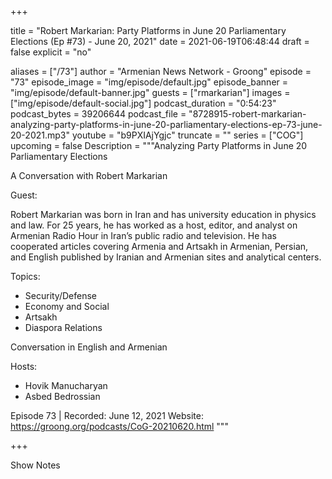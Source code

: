 
+++

title = "Robert Markarian: Party Platforms in June 20 Parliamentary Elections (Ep #73) - June 20, 2021"
date = 2021-06-19T06:48:44
draft = false
explicit = "no"

aliases = ["/73"]
author = "Armenian News Network - Groong"
episode = "73"
episode_image = "img/episode/default.jpg"
episode_banner = "img/episode/default-banner.jpg"
guests = ["rmarkarian"]
images = ["img/episode/default-social.jpg"]
podcast_duration = "0:54:23"
podcast_bytes = 39206644
podcast_file = "8728915-robert-markarian-analyzing-party-platforms-in-june-20-parliamentary-elections-ep-73-june-20-2021.mp3"
youtube = "b9PXIAjYgjc"
truncate = ""
series = ["COG"]
upcoming = false
Description = """Analyzing Party Platforms in June 20 Parliamentary Elections

A Conversation with Robert Markarian

Guest:

Robert Markarian was born in Iran and has university education in physics and law. For 25 years, he has worked as a host, editor, and analyst on Armenian Radio Hour in Iran’s public radio and television. He has cooperated articles covering Armenia and Artsakh in Armenian, Persian, and English published by Iranian and Armenian sites and analytical centers.


Topics:
- Security/Defense
- Economy and Social
- Artsakh
- Diaspora Relations

Conversation in English and Armenian

Hosts:
- Hovik Manucharyan
- Asbed Bedrossian 

Episode 73 | Recorded: June 12, 2021
Website: https://groong.org/podcasts/CoG-20210620.html
"""

+++

Show Notes

